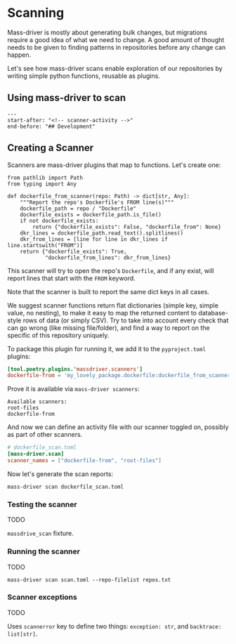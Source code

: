 # Scanning

Mass-driver is mostly about generating bulk changes, but migrations require a
good idea of what we need to change. A good amount of thought needs to be given
to finding patterns in repositories before any change can happen.

Let's see how mass-driver scans enable exploration of our repositories by
writing simple python functions, reusable as plugins.


## Using mass-driver to scan

```{include} ../../README.md
---
start-after: "<!-- scanner-activity -->"
end-before: "## Development"
```

## Creating a Scanner

Scanners are mass-driver plugins that map to functions. Let's create one:

```python3
from pathlib import Path
from typing import Any

def dockerfile_from_scanner(repo: Path) -> dict[str, Any]:
    """Report the repo's Dockerfile's FROM line(s)"""
    dockerfile_path = repo / "Dockerfile"
    dockerfile_exists = dockerfile_path.is_file()
    if not dockerfile_exists:
        return {"dockerfile_exists": False, "dockerfile_from": None}
    dkr_lines = dockerfile_path.read_text().splitlines()
    dkr_from_lines = [line for line in dkr_lines if line.startswith("FROM")]
    return {"dockerfile_exists": True,
            "dockerfile_from_lines": dkr_from_lines}
```

This scanner will try to open the repo's `Dockerfile`, and if any exist, will
report lines that start with the `FROM` keyword.

Note that the scanner is built to report the same dict keys in all cases.

We suggest scanner functions return flat dictionaries (simple key, simple value,
no nesting), to make it easy to map the returned content to database-style rows
of data (or simply CSV). Try to take into account every check that can go wrong
(like missing file/folder), and find a way to report on the specific of this
repository uniquely.

To package this plugin for running it, we add it to the `pyproject.toml` plugins:

```toml
[tool.poetry.plugins.'massdriver.scanners']
dockerfile-from = 'my_lovely_package.dockerfile:dockerfile_from_scanner'
```

Prove it is available via `mass-driver scanners`:

```
Available scanners:
root-files
dockerfile-from
```

And now we can define an activity file with our scanner toggled on, possibly as part of other scanners.

```toml
# dockerfile_scan.toml
[mass-driver.scan]
scanner_names = ["dockerfile-from", "root-files"]
```
Now let's generate the scan reports:

```shell
mass-driver scan dockerfile_scan.toml
```


### Testing the scanner

TODO

`massdrive_scan` fixture.

### Running the scanner

TODO

`mass-driver scan scan.toml --repo-filelist repos.txt`


### Scanner exceptions

TODO

Uses `scannerror` key to define two things: `exception: str`, and `backtrace:
list[str]`.
